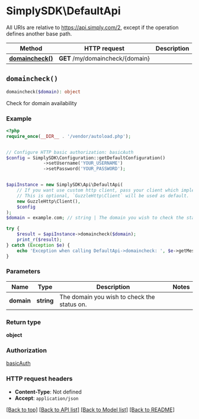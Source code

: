 # SimplySDK\DefaultApi



All URIs are relative to https://api.simply.com/2, except if the operation defines another base path.

| Method | HTTP request | Description |
| ------------- | ------------- | ------------- |
| [**domaincheck()**](DefaultApi.md#domaincheck) | **GET** /my/domaincheck/{domain} |  |


## `domaincheck()`

```php
domaincheck($domain): object
```



Check for domain availability

### Example

```php
<?php
require_once(__DIR__ . '/vendor/autoload.php');


// Configure HTTP basic authorization: basicAuth
$config = SimplySDK\Configuration::getDefaultConfiguration()
              ->setUsername('YOUR_USERNAME')
              ->setPassword('YOUR_PASSWORD');


$apiInstance = new SimplySDK\Api\DefaultApi(
    // If you want use custom http client, pass your client which implements `GuzzleHttp\ClientInterface`.
    // This is optional, `GuzzleHttp\Client` will be used as default.
    new GuzzleHttp\Client(),
    $config
);
$domain = example.com; // string | The domain you wish to check the status on.

try {
    $result = $apiInstance->domaincheck($domain);
    print_r($result);
} catch (Exception $e) {
    echo 'Exception when calling DefaultApi->domaincheck: ', $e->getMessage(), PHP_EOL;
}
```

### Parameters

| Name | Type | Description  | Notes |
| ------------- | ------------- | ------------- | ------------- |
| **domain** | **string**| The domain you wish to check the status on. | |

### Return type

**object**

### Authorization

[basicAuth](../../README.md#basicAuth)

### HTTP request headers

- **Content-Type**: Not defined
- **Accept**: `application/json`

[[Back to top]](#) [[Back to API list]](../../README.md#endpoints)
[[Back to Model list]](../../README.md#models)
[[Back to README]](../../README.md)
